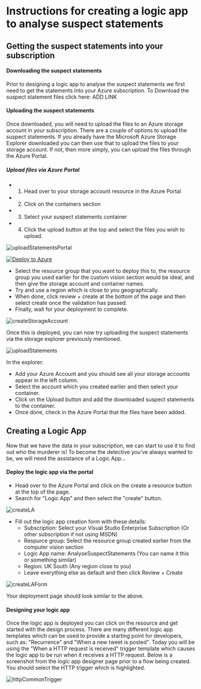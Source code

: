 # Instructions for creating a logic app to analyse suspect statements

## Getting the suspect statements into your subscription

#### Downloading the suspect statements

Prior to designing a logic app to analyse the suspect statements we first need to get the statements into your Azure subscription. 
To Download the suspect statement files click here: ADD LINK

#### Uploading the suspect statements

Once downloaded, you will need to upload the files to an Azure storage account in your subscription. There are a couple of options to upload the suspect statements. If you already have the Microsoft Azure Storage Explorer downloaded you can then use that to upload the files to your storage account. If not, then more simply, you can upload the files through the Azure Portal.

##### Upload files via Azure Portal

* 1. Head over to your storage account resource in the Azure Portal
* 2. Click on the containers section
* 3. Select your suspect statements container
* 4. Click the upload button at the top and select the files you wish to upload.

![uploadStatementsPortal](https://user-images.githubusercontent.com/73177811/114716732-3c41d000-9d2c-11eb-8204-8978deac28ad.png)


[![Deploy to Azure](https://aka.ms/deploytoazurebutton)](https://portal.azure.com/#create/Microsoft.Template/uri/https%3A%2F%2Fraw.githubusercontent.com%2Falllee%2Fcluedo%2Fmain%2FLogicApp%2Fazuredeploy.json)

* Select the resource group that you want to deploy this to, the resource group you used earlier for the custom vision section would be ideal, and then give the storage account and container names. 
* Try and use a region which is close to you geographically. 
* When done, click review + create at the bottom of the page and then select create once the validation has passed. 
* Finally, wait for your deployment to complete.

![createStorageAccount](https://user-images.githubusercontent.com/73177811/114023014-48301c80-986a-11eb-9ad2-241a1f619bfc.png)

Once this is deployed, you can now try uploading the suspect statements via the storage explorer previously mentioned.

![uploadStatements](https://user-images.githubusercontent.com/73177811/114023663-0fdd0e00-986b-11eb-9ab3-c78f2a60ce4e.png)

In the explorer:
* Add your Azure Account and you should see all your storage accounts appear in the left column. 
* Select the account which you created earlier and then select your container. 
* Click on the Upload button and add the downloaded suspect statements to the container. 
* Once done, check in the Azure Portal that the files have been added. 

## Creating a Logic App

Now that we have the data in your subscription, we can start to use it to find out who the murderer is! To become the detective you’ve always wanted to be, we will need the assistance of a Logic App... 

#### Deploy the logic app via the portal

* Head over to the Azure Portal and click on the create a resource button at the top of the page.
* Search for "Logic App" and then select the "create" button.

![createLA](https://user-images.githubusercontent.com/73177811/114717342-ddc92180-9d2c-11eb-8c31-e1d08622fef4.png)

* Fill out the logic app creation form with these details:
  *   Subscription: Select your Visual Studio Enterprise Subscription (Or other subscription if not using MSDN)
  *   Respurce group: Select the resource group created earlier from the computer vision section
  *   Logic App name: AnalyseSuspectStatements (You can name it this or something similar)
  *   Region: UK South (Any region close to you)
  *   Leave everything else as default and then click Review + Create

![createLAForm](https://user-images.githubusercontent.com/73177811/114718179-aa3ac700-9d2d-11eb-97a3-fb70fcb678d9.png)

Your deployment page should look similar to the above.

#### Designing your logic app

Once the logic app is deployed you can click on the resource and get started with the design process. There are many different logic app templates which can be used to provide a starting point for developers, such as: "Recurrence" and "When a new tweet is posted". Today you will be using the "When a HTTP request is received" trigger template which causes the logic app to be run when it receives a HTTP request. Below is a screenshot from the logic app designer page prior to a flow being created. You should select the HTTP trigger which is highlighted.

![httpCommonTrigger](https://user-images.githubusercontent.com/73177811/114719907-6fd22980-9d2f-11eb-897f-8734a449a0ed.png)


